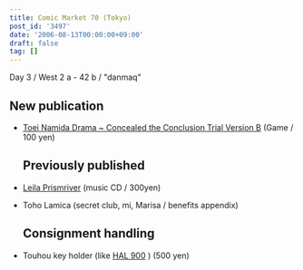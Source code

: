 ```yaml
---
title: Comic Market 70 (Tokyo)
post_id: '3497'
date: '2006-08-13T00:00:00+09:00'
draft: false
tag: []
---
```


Day 3 / West 2 a - 42 b / "danmaq"

## New publication

*   [Toei Namida Drama ~ Concealed the Conclusion Trial Version B](/!/thC/) (Game / 100 yen)
    
    ## Previously published
    

*   [Leila Prismriver](/!/leila/) (music CD / 300yen)
*   Toho Lamica (secret club, mi, Marisa / benefits appendix)
    
    ## Consignment handling
    

*   Touhou key holder (like [HAL 900](http://hal900.gotdns.com/HAL900page/) ) (500 yen)